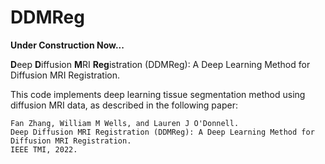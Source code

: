 # DDMReg

**Under Construction Now...**

**D**eep **D**iffusion **M**RI **Reg**istration (DDMReg): A Deep Learning Method for Diffusion MRI Registration. 

This code implements deep learning tissue segmentation method using diffusion MRI data, as described in the following paper:

    Fan Zhang, William M Wells, and Lauren J O'Donnell.
    Deep Diffusion MRI Registration (DDMReg): A Deep Learning Method for Diffusion MRI Registration.
    IEEE TMI, 2022. 
